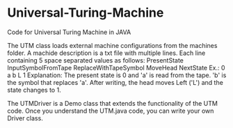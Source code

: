 # Universal-Turing-Machine
Code for Universal Turing Machine in JAVA

The UTM class loads external machine configurations from the machines folder. A machide description is a txt file with multiple lines. Each line containing 5 space separated values as follows:
  PresentState  InputSymbolFromTape   ReplaceWithTapeSymbol   MoveHead  NextState
  Ex.: 
        0 a b L 1
  Explanation:
  The present state is 0 and 'a' is read from the tape. 'b' is the symbol that replaces 'a'. After writing, the head moves Left   ('L') and the state changes to 1.

The UTMDriver is a Demo class that extends the functionality of the UTM code. Once you understand the UTM.java code, you can write your own Driver class.
